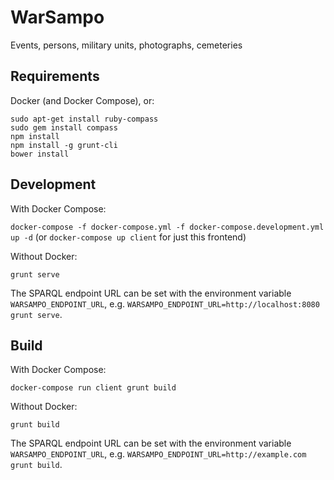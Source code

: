 # WarSampo

Events, persons, military units, photographs, cemeteries

## Requirements

Docker (and Docker Compose), or:

    sudo apt-get install ruby-compass
    sudo gem install compass
    npm install
    npm install -g grunt-cli
    bower install

## Development

With Docker Compose:

`docker-compose -f docker-compose.yml -f docker-compose.development.yml up -d` (or `docker-compose up client` for just this frontend)

Without Docker:

`grunt serve`

The SPARQL endpoint URL can be set with the environment variable `WARSAMPO_ENDPOINT_URL`,
e.g. `WARSAMPO_ENDPOINT_URL=http://localhost:8080 grunt serve`.

## Build

With Docker Compose:

`docker-compose run client grunt build`

Without Docker:

`grunt build`

The SPARQL endpoint URL can be set with the environment variable `WARSAMPO_ENDPOINT_URL`,
e.g. `WARSAMPO_ENDPOINT_URL=http://example.com grunt build`.
